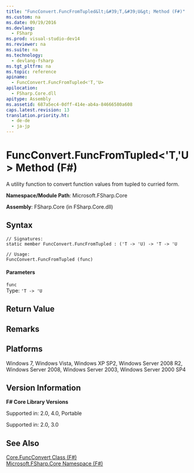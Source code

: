 ```yaml
---
title: "FuncConvert.FuncFromTupled&lt;&#39;T,&#39;U&gt; Method (F#)"
ms.custom: na
ms.date: 09/19/2016
ms.devlang: 
  - FSharp
ms.prod: visual-studio-dev14
ms.reviewer: na
ms.suite: na
ms.technology: 
  - devlang-fsharp
ms.tgt_pltfrm: na
ms.topic: reference
apiname: 
  - FuncConvert.FuncFromTupled<'T,'U>
apilocation: 
  - FSharp.Core.dll
apitype: Assembly
ms.assetid: 687a5ec4-0dff-414e-ab4a-84666580a608
caps.latest.revision: 13
translation.priority.ht: 
  - de-de
  - ja-jp
---
```

# FuncConvert.FuncFromTupled&lt;&#39;T,&#39;U&gt; Method (F#)
A utility function to convert function values from tupled to curried form.  
  
 **Namespace/Module Path**: Microsoft.FSharp.Core  
  
 **Assembly**: FSharp.Core (in FSharp.Core.dll)  
  
## Syntax  
  
```  
// Signatures:  
static member FuncConvert.FuncFromTupled : ('T -> 'U) -> 'T -> 'U  
  
// Usage:  
FuncConvert.FuncFromTupled (func)  
```  
  
#### Parameters  
 `func`  
 Type: `'T -> 'U`  
  
## Return Value  
  
## Remarks  
  
## Platforms  
 Windows 7, Windows Vista, Windows XP SP2, Windows Server 2008 R2, Windows Server 2008, Windows Server 2003, Windows Server 2000 SP4  
  
## Version Information  
 **F# Core Library Versions**  
  
 Supported in: 2.0, 4.0, Portable  
  
 Supported in: 2.0, 3.0  
  
## See Also  
 [Core.FuncConvert Class (F#)](../Topic/Core.FuncConvert%20Class%20\(F%23\).md)   
 [Microsoft.FSharp.Core Namespace (F#)](../Topic/Microsoft.FSharp.Core%20Namespace%20\(F%23\).md)